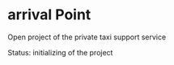 # arrival Point
Open project of the private taxi support service

Status: initializing of the project
